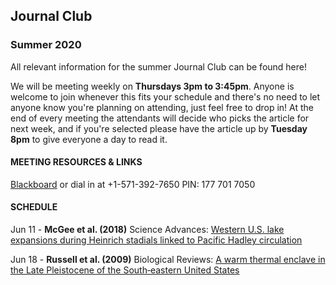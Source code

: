 ## Journal Club
### Summer 2020

All relevant information for the summer Journal Club can be found here! 

We will be meeting weekly on **Thursdays 3pm to 3:45pm**. Anyone is welcome to join whenever this fits your schedule and there's no need to let anyone know you're planning on attending, just feel free to drop in! At the end of every meeting the attendants will decide who picks the article for next week, and if you're selected please have the article up by **Tuesday 8pm** to give everyone a day to read it. 

#### MEETING RESOURCES & LINKS
[Blackboard](https://us.bbcollab.com/guest/489ffc3ec4d747238e6d3dc8a81eebf7) or dial in at +1-571-392-7650 PIN: 177 701 7050

#### SCHEDULE

Jun 11 - **McGee et al. (2018)** Science Advances: [Western U.S. lake expansions during Heinrich stadials linked to Pacific Hadley circulation](https://advances.sciencemag.org/content/4/11/eaav0118.full)

Jun 18 - **Russell et al. (2009)** Biological Reviews: [A warm thermal enclave in the Late Pleistocene of the South‐eastern United States](https://onlinelibrary.wiley.com/doi/full/10.1111/j.1469-185X.2008.00069.x?casa_token=XtsSaOC5PDUAAAAA%3Au2-U4S9azA9_GNwjJmvNpiPqMsalXzudNz7AJIRKqrc7I3CbJk9oS2qOpmIzpGB9a7hTXK7fTINjEFC9yw)